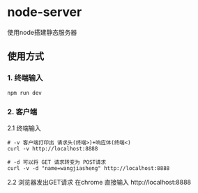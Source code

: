# node-server
使用node搭建静态服务器

## 使用方式
### 1. 终端输入
```shell
npm run dev
```

### 2. 客户端

2.1 终端输入
```shell
# -v 客户端打印出 请求头(终端>)+响应体(终端<)
curl -v http://localhost:8888

# -d 可以将 GET 请求转变为 POST请求
curl -v -d "name=wangjiasheng" http://localhost:8888
```

2.2 浏览器发出GET请求
在chrome 直接输入 http://localhost:8888
